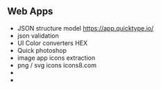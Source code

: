 
## Web Apps


- JSON structure model https://app.quicktype.io/
- json validation
- UI Color converters HEX 
- Quick photoshop
- image app icons extraction
- png / svg icons icons8.com
- 
- 